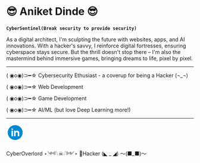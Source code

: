 # 😎 Aniket Dinde 😎


**`CyberSentinel(Break security to provide security)`**

As a digital architect, I'm sculpting the future with websites, apps, and AI innovations. With a hacker's savvy, I reinforce digital fortresses, ensuring cyberspace stays secure. But the thrill doesn't stop there – I'm also the mastermind behind immersive games, bringing dreams to life, pixel by pixel.

---

( ◉o◉)⊃━☆ Cybersecurity Ethusiast - a coverup for being a Hacker (¬_¬)

( ◉o◉)⊃━☆ Web Development

( ◉o◉)⊃━☆ Game Development

( ◉o◉)⊃━☆ AI/ML (but love Deep Learning more!)

---
[![Alt Text](./icons8-linkedin.gif)](Your_Linkedin_Profile_URL)






CyberOverlord 
⋆༺𓆩☠︎︎𓆪༻⋆
👾Hacker
(◣ _ ◢)
～(■_■)～ 
<!--
**aniketmdinde/aniketmdinde** is a ✨ _special_ ✨ repository because its `README.md` (this file) appears on your GitHub profile.

Here are some ideas to get you started:

- 🔭 I’m currently working on ...
- 🌱 I’m currently learning ...
- 👯 I’m looking to collaborate on ...
- 🤔 I’m looking for help with ...
- 💬 Ask me about ...
- 📫 How to reach me: ...
- 😄 Pronouns: ...
- ⚡ Fun fact: ...
-->

